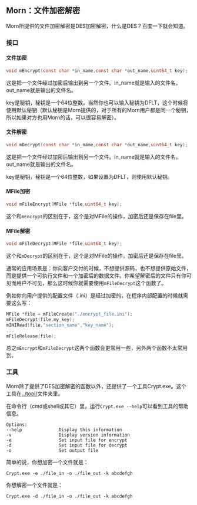 ## Morn：文件加密解密

Morn所提供的文件加密解密是DES加密解密，什么是DES？百度一下就会知道。



### 接口

#### 文件加密

```c
void mEncrypt(const char *in_name,const char *out_name,uint64_t key);
```

这是把一个文件经过加密后输出到另一个文件。in_name就是输入的文件名，out_name就是输出的文件名。

key是秘钥，秘钥是一个64位整数。当然你也可以输入秘钥为DFLT，这个时候将使用默认秘钥（默认秘钥是Morn提供的，对于所有的Morn用户都是同一个秘钥，所以如果对方也用Morn的话，可以很容易解密）。



#### 文件解密

```c
void mDecrypt(const char *in_name,const char *out_name,uint64_t key);
```

这是把一个文件经过加密后输出到另一个文件。in_name就是输入的文件名，out_name就是输出的文件名。

key是秘钥，秘钥是一个64位整数，如果设置为DFLT，则使用默认秘钥。



#### MFile加密

```c
void mFileEncrypt(MFile *file,uint64_t key);
```

这个和`mEncrypt`的区别在于，这个是对MFile的操作，加密后还是保存在file里。



#### MFile解密

```c
void mFileDecrypt(MFile *file,uint64_t key);
```

这个和`mDecrypt`的区别在于，这个是对MFile的操作，加密后还是保存在file里。

通常的应用场景是：你向客户交付的时候，不想提供源码，也不想提供原始文件，而是提供一个可执行文件和一个加密后的数据文件。你希望解密后的文件只有你可见而用户不可见，那么这时候你就需要使用`mFileDecrypt`这个函数了。

例如你向用户提供的配置文件（.ini）是经过加密的，在程序内部配置的时候就需要这么写：

```c
MFile *file = mFileCreate("./encrypt_file.ini");
mFileDecrypt(file,my_key);
mINIRead(file,"section_name","key_name");
...
mFileRelease(file);
```



总之`mEncrypt`和`mFileDecrypt`这两个函数会更常用一些，另外两个函数不太常用到。



### 工具

Morn除了提供了DES加密解密的函数以外，还提供了一个工具Crypt.exe。这个工具在[../tool/](../tool/)文件夹里。

在命令行（cmd或shell或其它）里，运行`Crypt.exe --help`可以看到工具的帮助信息。

```
Options:
--help              Display this information
-v                  Display version information
-e                  Set input file for encrypt
-d                  Set input file for decrypt
-o                  Set output file
```

简单的说，你想加密一个文件就是：

```
Crypt.exe -e ./file_in -o ./file_out -k abcdefgh
```

你想解密一个文件就是：

```
Crypt.exe -d ./file_in -o ./file_out -k abcdefgh
```

